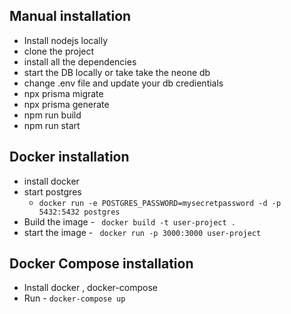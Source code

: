 ## Manual installation

 - Install nodejs locally 
 - clone the project
 - install all the dependencies
 - start the DB locally or take take the neone db
 - change .env file and update your db credientials
 - npx prisma migrate
 - npx prisma generate
 - npm run build
 - npm run start


## Docker installation
 - install docker
 - start postgres
     - `docker run -e POSTGRES_PASSWORD=mysecretpassword -d -p 5432:5432 postgres`
 - Build the image - ` docker build -t user-project .`
 - start the image - ` docker run -p 3000:3000 user-project`

## Docker Compose installation 
  - Install docker , docker-compose
  - Run - `docker-compose up`